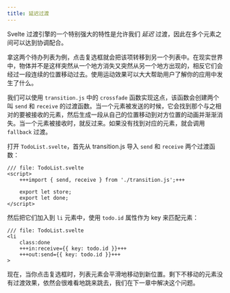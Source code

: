 ```yaml
---
title: 延迟过渡
---
```


Svelte 过渡引擎的一个特别强大的特性是允许我们 _延迟_ 过渡，因此在多个元素之间可以达到协调配合。

拿这两个待办列表为例，点击复选框就会把该项转移到另一个列表中。在现实世界中，物体并不是这样突然从一个地方消失又突然从另一个地方出现的，相反它们会经过一段连续的位置移动过去。使用运动效果可以大大帮助用户了解你的应用中发生了什么。

我们可以使用 `transition.js` 中的 `crossfade` 函数实现这点，该函数会创建两个叫 `send` 和 `receive` 的过渡函数。当一个元素被发送的时候，它会找到那个与之相对的要被接收的元素，然后生成一段从自己的位置移动到对方位置的动画并渐渐消失。当一个元素被接收时，就反过来。如果没有找到对应的元素，就会调用 `fallback` 过渡。

打开 `TodoList.svelte`，首先从 transition.js 导入 `send` 和 `receive` 两个过渡函数：

```svelte
/// file: TodoList.svelte
<script>
	+++import { send, receive } from './transition.js';+++

	export let store;
	export let done;
</script>
```

然后把它们加入到 `li` 元素中，使用 `todo.id` 属性作为 key 来匹配元素：

```svelte
/// file: TodoList.svelte
<li
	class:done
	+++in:receive={{ key: todo.id }}+++
	+++out:send={{ key: todo.id }}+++
>
```

现在，当你点击复选框时，列表元素会平滑地移动到新位置。剩下不移动的元素没有过渡效果，依然会很难看地跳来跳去，我们在下一章中解决这个问题。
